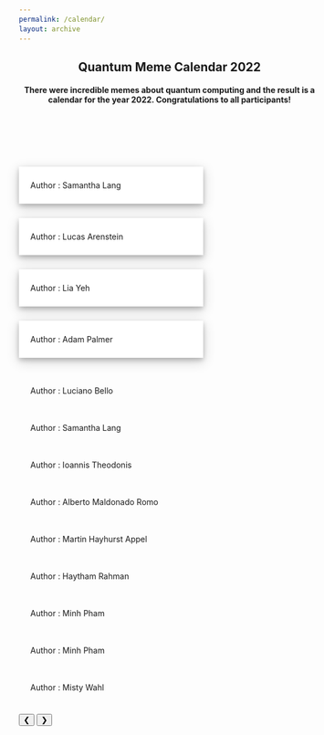 ```yaml
---
permalink: /calendar/
layout: archive
---
```


<link href="/assets/css/areas.css" rel="stylesheet" type="text/css">
<link rel="stylesheet" href="http://netdna.bootstrapcdn.com/font-awesome/4.7.0/css/font-awesome.min.css">
<link rel="stylesheet" href="http://netdna.bootstrapcdn.com/bootstrap/3.3.7/css/bootstrap.min.css">
<link href="http://www.jqueryscript.net/css/jquerysctipttop.css" rel="stylesheet" type="text/css">
<link rel="stylesheet" href="https://www.w3schools.com/w3css/4/w3.css">

<script src="https://cdn.mathjax.org/mathjax/latest/MathJax.js?config=TeX-AMS-MML_HTMLorMML" type="text/javascript"></script>
<style>
.button {
  background-color: #4CAF50; /* Green */
  border: none;
  color: white;
  padding: 16px 32px;
  text-align: center;
  text-decoration: none;
  display: inline-block;
  font-size: 16px;
  margin: 4px 2px;
  transition-duration: 0.4s;
  cursor: pointer;
}

.qontributor {
  background-color: white;
  color: black;
  border: 2px solid #6d2f15;
  width: 48%;
}
.qontributor:hover {
  background-color: #6d2f15;
  color: white;
  width: 48%;
}


.qurator {
  background-color: white;
  color: black;
  border: 2px solid #005853;
  width: 48%;
}
.qurator:hover {
  background-color: #005853;
  color: white;
  width: 48%;
}

* {
  box-sizing: border-box;
}

.column {
  float: left;
  width: 50%;
  padding: 5px;
}

/* Clearfix (clear floats) */
.row::after {
  content: "";
  clear: both;
  display: table;
}

.page__footer {color: #FFFFFF;font-size: 16px;}
.site-logo img {
  max-height: 4rem;
}

.page__footer-copyright {
  font-size: 20px;
}


div p{
text-align: justify;”
}
	
.archive{
display: flex;
align-items: center;
flex-direction: column;
}	
	

  div.polaroid {
  width: 80%;
  background-color: white;
  box-shadow: 0 4px 8px 0 rgba(0, 0, 0, 0.2), 0 6px 20px 0 rgba(0, 0, 0, 0.19);
  margin-bottom: 25px;
}

div.container {
  text-align: center;
  padding: 10px 20px;
}

.mySlides {display:none;}
</style>
<!-- Header -->
<header class="w3-display-container w3-content w3-wide" id="home">
<div class="w3-container w3-padding-32" id="projects" style="width: 55vw;">
    <h2 class="w3-border-bottom w3-border-light-grey w3-padding-16">Quantum Meme Calendar 2022</h2>
    <h4>There were incredible memes about quantum computing and the result is a calendar for the year 2022. Congratulations to all participants!</h4>
  </div>
<br> <br>
</header>


<div class="w3-content w3-display-container">
<div class="polaroid">
  <a href="https://qartgen.herokuapp.com/"><img class="mySlides" src="/assets/images/calendar_2022/cover_2022.svg" style="width:100%"></a>
  <div class="container">
  <p>Author :  Samantha Lang</p>
  </div>
</div>


<div class="polaroid">
  <img class="mySlides" src="/assets/images/calendar_2022/january_2022.png" style="width:100%">
  <div class="container">
  <p>Author :  Lucas Arenstein</p>
  </div>
</div>

<div class="polaroid">
  <a href="https://youtu.be/APx-WCMRKzg"><img class="mySlides" src="/assets/images/calendar_2022/february_2022.svg" style="width:100%"></a>
  <div class="container">
  <p>Author :  Lia Yeh</p>
  </div>
</div>


<div class="polaroid">
  <img class="mySlides" src="/assets/images/calendar_2022/march_2022.png" style="width:100%">
  <div class="container">
  <p>Author :  Adam Palmer </p>
  </div>
</div>



<div >
  <img class="mySlides" src="/assets/images/calendar_2022/april_2022.png" style="width:100%">
  <div class="container">
  <p>Author :  Luciano Bello</p>
  </div>
</div>  
  

<div >
  <img class="mySlides" src="/assets/images/calendar_2022/may_2022.png" style="width:100%">
  <div class="container">
  <p>Author :  Samantha Lang</p>
  </div>
</div>  


<div >
  <img class="mySlides" src="/assets/images/calendar_2022/june_2022.png" style="width:100%">
  <div class="container">
  <p>Author :  Ioannis Theodonis</p>
  </div>
</div>  

<div >
  <img class="mySlides" src="/assets/images/calendar_2022/july_2022.png" style="width:100%">
  <div class="container">
  <p>Author :  Alberto Maldonado Romo</p>
  </div>
</div>  

<div >
  <img class="mySlides" src="/assets/images/calendar_2022/august_2022.png" style="width:100%">
  <div class="container">
  <p>Author :  Martin Hayhurst Appel</p>
  </div>
</div>  


<div >
  <img class="mySlides" src="/assets/images/calendar_2022/september_2022.png" style="width:100%">
  <div class="container">
  <p>Author :  Haytham Rahman</p>
  </div>
</div>  

<div >
  <img class="mySlides" src="/assets/images/calendar_2022/october_2022.png" style="width:100%">
  <div class="container">
  <p>Author :  Minh Pham</p>
  </div>
</div>  


<div >
  <img class="mySlides" src="/assets/images/calendar_2022/november_2022.png" style="width:100%">
  <div class="container">
  <p>Author :  Minh Pham</p>
  </div>
</div>  


<div >
  <img class="mySlides" src="/assets/images/calendar_2022/december_2022.png" style="width:100%">
  <div class="container">
  <p>Author :  Misty Wahl</p>
  </div>
</div>  





<button class="w3-button w3-black w3-display-left" onclick="plusDivs(-1)">&#10094;</button>
<button class="w3-button w3-black w3-display-right" onclick="plusDivs(1)">&#10095;</button>
</div>




<script>
var slideIndex = 1;
showDivs(slideIndex);

function plusDivs(n) {
  showDivs(slideIndex += n);
}

function showDivs(n) {
  var i;
  var x = document.getElementsByClassName("mySlides");
  if (n > x.length) {slideIndex = 1}
  if (n < 1) {slideIndex = x.length}
  for (i = 0; i < x.length; i++) {
    x[i].style.display = "none";  
  }
  x[slideIndex-1].style.display = "block";  
}
</script>
<!-- End page content -->
